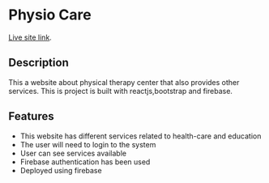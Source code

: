 # Physio Care

[Live site link](https://physio-care-a493e.web.app/home).

## Description

This a website about physical therapy center that also provides other services.
This is project is built with reactjs,bootstrap and firebase.

## Features

- This website has different services related to health-care and education
- The user will need to login to the system
- User can see services available
- Firebase authentication has been used
- Deployed using firebase
